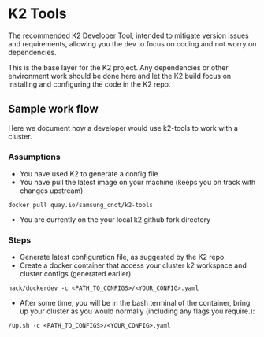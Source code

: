# K2 Tools

The recommended K2 Developer Tool, intended to mitigate version issues and requirements,
allowing you the dev to focus on coding and not worry on dependencies.

This is the base layer for the K2 project. Any dependencies or other environment 
work should be done here and let the K2 build focus on installing and 
configuring the code in the K2 repo.

## Sample work flow
Here we document how a developer would use k2-tools to work with a cluster. 

### Assumptions
* You have used K2 to generate a config file.
* You have pull the latest image on your machine (keeps you on track with changes upstream)

```
docker pull quay.io/samsung_cnct/k2-tools
```

* You are currently on the your local k2 github fork directory

### Steps
* Generate latest configuration file, as suggested by the K2 repo.
* Create a docker container that access your cluster k2 workspace and cluster configs (generated earlier)

```
hack/dockerdev -c <PATH_TO_CONFIGS>/<YOUR_CONFIG>.yaml
```

* After some time, you will be in the bash terminal of the container, bring up your cluster
as you would normally (including any flags you require.):

```
/up.sh -c <PATH_TO_CONFIGS>/<YOUR_CONFIG>.yaml
```

